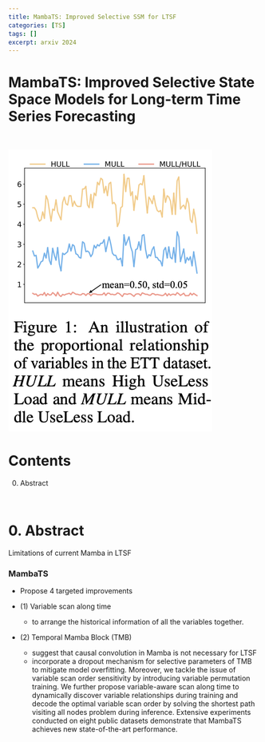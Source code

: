```yaml
---
title: MambaTS: Improved Selective SSM for LTSF
categories: [TS]
tags: []
excerpt: arxiv 2024
---
```


<script src="https://cdn.mathjax.org/mathjax/latest/MathJax.js?config=TeX-AMS-MML_HTMLorMML" type="text/javascript"></script>

# MambaTS: Improved Selective State Space Models for Long-term Time Series Forecasting

<br>

![figure2](/assets/img/ts2/img135.png)



# Contents

0. Abstract

<br>

# 0. Abstract

Limitations of current Mamba in LTSF

### MambaTS

- Propose 4 targeted improvements

- (1) Variable scan along time 
  - to arrange the historical information of all the variables together. 
- (2) Temporal Mamba Block (TMB)
  - suggest that causal convolution in Mamba is not necessary for LTSF 
  - incorporate a dropout mechanism for selective parameters of TMB to mitigate model overfitting. Moreover, we tackle the issue of variable scan order sensitivity by introducing variable permutation training. We further propose variable-aware scan along time to dynamically discover variable relationships during training and decode the optimal variable scan order by solving the shortest path visiting all nodes problem during inference. Extensive experiments conducted on eight public datasets demonstrate that MambaTS achieves new state-of-the-art performance.

